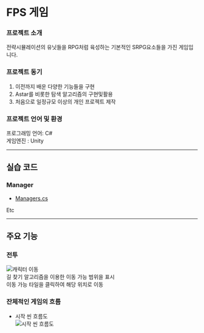 # FPS 게임

### 프로젝트 소개
전략시뮬레이션의 유닛들을 RPG처럼 육성하는 기본적인 SRPG요소들을 가진 게임입니다.

### 프로젝트 동기
1) 이전까지 배운 다양한 기능들을 구현
2) Astar를 비롯한 탐색 알고리즘의 구현및활용
3) 처음으로 일정규모 이상의 개인 프로젝트 제작

### 프로젝트 언어 및 환경
  프로그래밍 언어: C#  
  게임엔진 : Unity
  
---
## 실습 코드
### Manager  
- [Managers.cs](https://github.com/Songhosub/FPS/blob/main/FPS/Assets/Scripts/PlayScene/GameManager.cs)  

Etc  

---
## 주요 기능

### 전투
![캐릭터 이동]()  
길 찾기 알고리즘을 이용한 이동 가능 범위을 표시  
이동 가능 타일을 클릭하여 해당 위치로 이동  

### 잔체적인 게임의 흐름
- 시작 씬 흐름도  
![시작 씬 흐름도]()


